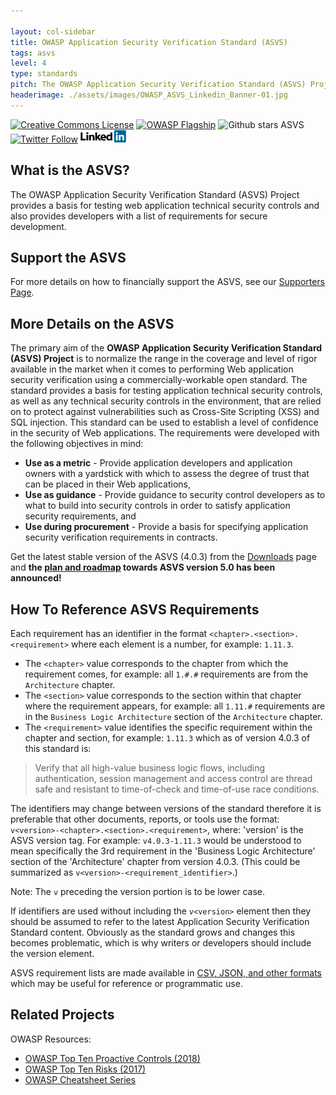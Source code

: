 ```yaml
---

layout: col-sidebar
title: OWASP Application Security Verification Standard (ASVS)
tags: asvs
level: 4
type: standards
pitch: The OWASP Application Security Verification Standard (ASVS) Project is a framework of security requirements that focus on defining the security controls required when designing, developing and testing modern web applications and web services.
headerimage: ./assets/images/OWASP_ASVS_Linkedin_Banner-01.jpg
---
```

[![Creative Commons License](https://licensebuttons.net/l/by-sa/4.0/88x31.png)](https://creativecommons.org/licenses/by-sa/4.0/ "CC BY-SA 4.0")
[![OWASP Flagship](https://img.shields.io/badge/owasp-flagship%20project-48A646.svg)](https://www.owasp.org/index.php/Category:OWASP_Project#tab=Project_Inventory)
![Github stars ASVS](https://img.shields.io/github/stars/OWASP/asvs?label=Stars%20ASVS&style=social)
[![Twitter Follow](https://img.shields.io/twitter/follow/OWASP_ASVS.svg?style=social&label=Follow)](https://twitter.com/OWASP_ASVS)
[<img src="./assets/images/LinkedIn_Logo.svg" height=20>](https://www.linkedin.com/company/owasp-asvs/)

## What is the ASVS?

The OWASP Application Security Verification Standard (ASVS) Project provides a basis for testing web application technical security controls and also provides developers with a list of requirements for secure development.

## Support the ASVS

For more details on how to financially support the ASVS, see our [Supporters Page](https://appsecg.host/fundasvs).

## More Details on the ASVS

The primary aim of the **OWASP Application Security Verification Standard (ASVS) Project** is to normalize the range in the coverage and level of rigor available in the market when it comes to performing Web application security verification using a commercially-workable open standard. The standard provides a basis for testing application technical security controls, as well as any technical security controls in the environment, that are relied on to protect against vulnerabilities such as Cross-Site Scripting (XSS) and SQL injection. This standard can be used to establish a level of confidence in the security of Web applications. The requirements were developed with the following objectives in mind: 

* **Use as a metric** - Provide application developers and application owners with a yardstick with which to assess the degree of trust that can be placed in their Web applications, 
* **Use as guidance** - Provide guidance to security control developers as to what to build into security controls in order to satisfy application security requirements, and 
* **Use during procurement** - Provide a basis for specifying application security verification requirements in contracts.

Get the latest stable version of the ASVS (4.0.3) from the [Downloads](https://github.com/OWASP/ASVS/tree/v4.0.3#latest-stable-version---403) page and **the [plan and roadmap](https://owasp.org/blog/2022/05/15/asvs-5.0-roadmap.html) towards ASVS version 5.0 has been announced!**

## How To Reference ASVS Requirements

Each requirement has an identifier in the format `<chapter>.<section>.<requirement>` where each element is a number, for example: `1.11.3`.
- The `<chapter>` value corresponds to the chapter from which the requirement comes, for example: all `1.#.#` requirements are from the `Architecture` chapter.
- The `<section>` value corresponds to the section within that chapter where the requirement appears, for example: all `1.11.#` requirements are in the `Business Logic Architecture` section of the `Architecture` chapter.
- The `<requirement>` value identifies the specific requirement within the chapter and section, for example: `1.11.3` which as of version 4.0.3 of this standard is:

> Verify that all high-value business logic flows, including authentication, session management and access control are thread safe and resistant to time-of-check and time-of-use race conditions.

The identifiers may change between versions of the standard therefore it is preferable that other documents, reports, or tools use the format: `v<version>-<chapter>.<section>.<requirement>`, where: 'version' is the ASVS version tag. For example: `v4.0.3-1.11.3` would be understood to mean specifically the 3rd requirement in the 'Business Logic Architecture' section of the 'Architecture' chapter from version 4.0.3. (This could be summarized as `v<version>-<requirement_identifier>`.)

Note: The `v` preceding the version portion is to be lower case.

If identifiers are used without including the `v<version>` element then they should be assumed to refer to the latest Application Security Verification Standard content. Obviously as the standard grows and changes this becomes problematic, which is why writers or developers should include the version element.

ASVS requirement lists are made available in [CSV, JSON, and other formats](https://github.com/OWASP/ASVS) which may be useful for reference or programmatic use.

## Related Projects

OWASP Resources:
* [OWASP Top Ten Proactive Controls (2018)](https://www.owasp.org/index.php/OWASP_Proactive_Controls)
* [OWASP Top Ten Risks (2017)](http://www.owasp.org/index.php/Category:OWASP_Top_Ten_Project)
* [OWASP Cheatsheet Series](https://www.owasp.org/index.php/OWASP_Cheat_Sheet_Series)
